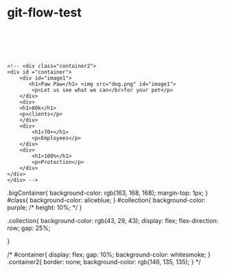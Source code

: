 # git-flow-test


<!DOCTYPE html>
<html lang="en">
<head>
    <meta charset="UTF-8">
    <meta name="viewport" content="width=device-width, initial-scale=1.0">
    <title>Document</title>
    <link rel="stylesheet" href="style.css">
</head>
<body>
    <div class="bigContainer">
        <br>
        <br>
     <div id="class">
        <br>
        <br>








    <!-- <div class="container2">
    <div id ="container">
        <div id="image1">
           <h1>Paw Paw</h1> <img src="dog.png" id="image1">
            <p>Let us see what we can</br>for your pet</p>
        </div>
        <div>
        <h1>80k</h1>
        <p>clients</p>
        </div>
        <div>
            <h1>70+</h1>
            <p>Employees</p>
        </div>
        <div>
            <h1>100%</h1>
            <p>Protection</p>
        </div>
    </div>
    </div> -->
</body>
</html>





.bigContainer{
    background-color: rgb(163, 168, 168);
    margin-top: 1px;
}
#class{
    background-color: aliceblue;
}
#collection{
    background-color: purple;
    /* height: 10%; */
}

.collection{
    background-color: rgb(43, 29, 43);
    display: flex;
    flex-direction: row;
    gap: 25%; 

}

/* #container{
    display: flex;
    gap: 10%;
background-color: whitesmoke;
}
.container2{
    border: none;
    background-color: rgb(146, 135, 135);
} */